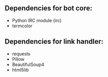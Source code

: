 ## Dependencies for bot core:

- Python IRC module (irc)
- termcolor

## Dependencies for link handler:

- requests
- Pillow
- BeautifulSoup4
- html5lib
